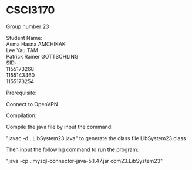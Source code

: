 # CSCI3170
Group number 23

Student Name:                 
Asma Hasna AMCHIKAK                                                                                                                                                 
Lee Yau TAM                                                                                                                                                         
Patrick Rainer GOTTSCHLING                                                                                                                                          
SID:                                                                                                                                                                
1155173268                                                                                                                                                          
1155143460                                                                                                                                                          
1155173254                                                                                                                                                          

Prerequisite: 

Connect to OpenVPN


Compilation:

Compile the java file by input the command: 

"javac -d . LibSystem23.java" to generate the class file LibSystem23.class

Then input the following command to run the program:

"java -cp .:mysql-connector-java-5.1.47.jar com23.LibSystem23"
